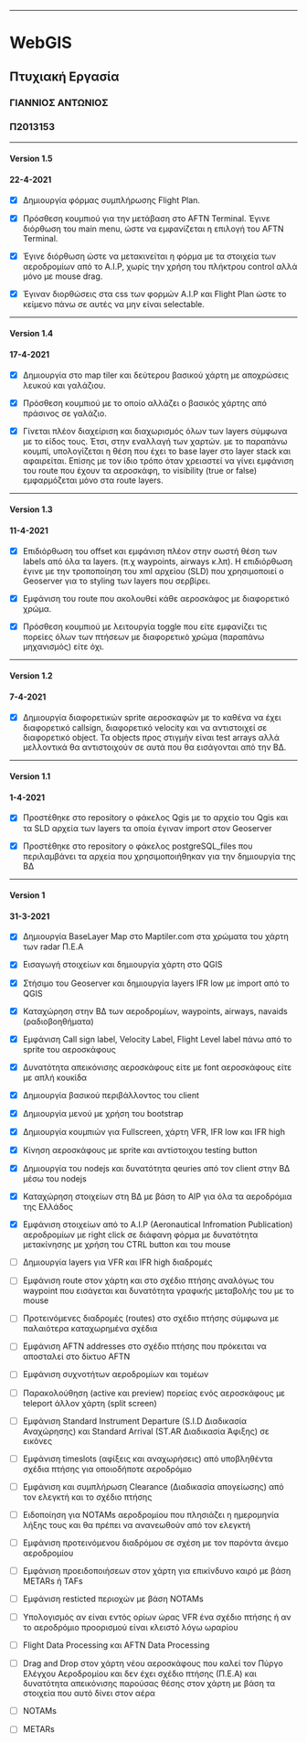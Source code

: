 **********************
# WebGIS
## Πτυχιακή Εργασία 
### ΓΙΑΝΝΙΟΣ ΑΝΤΩΝΙΟΣ
### Π2013153

**********************
#### Version 1.5
#### 22-4-2021

- [x] Δημιουργία φόρμας συμπλήρωσης Flight Plan.
- [x] Πρόσθεση κουμπιού για την μετάβαση στο AFTN Terminal. Έγινε διόρθωση του main menu, ώστε να εμφανίζεται η επιλογή του AFTN Terminal.
- [x] Έγινε διόρθωση ώστε να μετακινείται η φόρμα με τα στοιχεία των αεροδρομίων από το A.I.P, χωρίς την χρήση του πλήκτρου control αλλά μόνο με
      mouse drag.
- [x] Έγιναν διορθώσεις στα css των φορμών A.I.P και Flight Plan ώστε το κείμενο πάνω σε αυτές να μην είναι selectable.


**********************
#### Version 1.4
#### 17-4-2021
- [x] Δημιουργία στο map tiler και δεύτερου βασικού χάρτη με αποχρώσεις λευκού και γαλάζιου.
- [x] Πρόσθεση κουμπιού με το οποίο αλλάζει ο βασικός χάρτης από πράσινος σε γαλάζιο.
- [x] Γίνεται πλέον διαχείριση και διαχωρισμός όλων των layers σύμφωνα με το είδος τους. Έτσι, στην εναλλαγή των χαρτών. με το παραπάνω κουμπί, υπολογίζεται η θέση
     που έχει το base layer στο layer stack και αφαιρείται. Επίσης με τον ίδιο τρόπο όταν χρειαστεί να γίνει εμφάνιση του route που έχουν τα αεροσκάφη, το visibility
     (true or false) εμφαρμόζεται μόνο στα route layers.


**********************
#### Version 1.3
#### 11-4-2021

- [x] Επιδιόρθωση του offset και εμφάνιση πλέον στην σωστή θέση των labels από όλα τα layers. (π.χ waypoints, airways κ.λπ). Η επιδιόρθωση έγινε με την τροποποίηση του
      xml αρχείου (SLD) που χρησιμοποιεί ο Geoserver για το styling των layers που σερβίρει.
- [x] Εμφάνιση του route που ακολουθεί κάθε αεροσκάφος με διαφορετικό χρώμα.
- [x] Πρόσθεση κουμπιού με λειτουργία toggle που είτε εμφανίζει τις πορείες όλων των πτήσεων με διαφορετικό χρώμα (παραπάνω μηχανισμός) είτε όχι. 


**********************
#### Version 1.2
#### 7-4-2021

- [x] Δημιουργία διαφορετικών sprite αεροσκαφών με το καθένα να έχει διαφορετικό
      callsign, διαφορετικό velocity και να αντιστοιχεί σε διαφορετικό object.
      Τα objects προς στιγμήν είναι test arrays αλλά μελλοντικά θα αντιστοιχούν σε αυτά που θα εισάγονται από την BΔ.


**********************
#### Version 1.1
#### 1-4-2021

- [x] Προστέθηκε στο repository ο φάκελος Qgis με το αρχείο του Qgis και τα SLD αρχεία
      των layers τα οποία έγιναν import στον Geoserver
- [x] Προστέθηκε στο repository ο φάκελος postgreSQL_files που περιλαμβάνει τα αρχεία
      που χρησιμοποιήθηκαν για την δημιουργία της ΒΔ


**********************
#### Version 1
#### 31-3-2021
  
- [x] Δημιουργία BaseLayer Map στο Maptiler.com στα χρώματα του χάρτη των radar Π.Ε.Α
- [x] Εισαγωγή στοιχείων και δημιουργία χάρτη στο QGIS
- [x] Στήσιμο του Geoserver και δημιουργία layers IFR low με import από το QGIS
- [x] Καταχώρηση στην ΒΔ των αεροδρομίων, waypoints, airways, navaids (ραδιοβοηθήματα)
- [x] Εμφάνιση Call sign label, Velocity Label, Flight Level label πάνω από το sprite
      του αεροσκάφους
- [x] Δυνατότητα απεικόνισης αεροσκάφους είτε με font αεροσκάφους είτε με απλή κουκίδα
- [x] Δημιουργία βασικού περιβάλλοντος του client
- [x] Δημιουργία μενού με χρήση του bootstrap
- [x] Δημιουργία κουμπιών για Fullscreen, χάρτη VFR, IFR low και IFR high
- [x] Κίνηση αεροσκάφους με sprite και αντίστοιχου testing button 
- [x] Δημιουργία του nodejs και δυνατότητα qeuries από τον client στην ΒΔ μέσω του
      nodejs
- [x] Καταχώρηση στοιχείων στη ΒΔ με βάση το AIP για όλα τα αεροδρόμια της Ελλάδος
- [x] Εμφάνιση στοιχείων από το Α.Ι.P (Aeronautical Infromation Publication)
      αεροδρομίων με right click σε διάφανη φόρμα με δυνατότητα μετακίνησης με χρήση του CTRL button και του mouse

   

- [ ] Δημιουργία layers για VFR και IFR high διαδρομές
- [ ] Εμφάνιση route στον χάρτη και στο σχέδιο πτήσης αναλόγως του waypoint που
      εισάγεται και δυνατότητα γραφικής μεταβολής του με το mouse
- [ ] Προτεινόμενες διαδρομές (routes) στο σχέδιο πτήσης σύμφωνα με παλαιότερα
      καταχωρημένα σχέδια
- [ ] Εμφάνιση AFTN addresses στο σχέδιο πτήσης που πρόκειται να αποσταλεί στο δίκτυο
      AFTN
- [ ] Εμφάνιση συχνοτήτων αεροδρομίων και τομέων
- [ ] Παρακολούθηση (active και preview) πορείας ενός αεροσκάφους με teleport άλλον
      χάρτη (split screen)
- [ ] Εμφάνιση Standard Instrument Departure (S.I.D Διαδικασία Αναχώρησης) και
      Standard Arrival
      (ST.AR Διαδικασία Άφιξης) σε εικόνες
- [ ] Εμφάνιση timeslots (αφίξεις και αναχωρήσεις)  από υποβληθέντα σχέδια πτήσης για
      οποιοδήποτε αεροδρόμιο
- [ ] Εμφάνιση και συμπλήρωση Clearance (Διαδικασία απογείωσης) από τον ελεγκτή και το
      σχέδιο πτήσης
- [ ] Ειδοποίηση για NOTAMs αεροδρομίου που πλησιάζει η ημερομηνία λήξης τους και θα
      πρέπει να ανανεωθούν από τον ελεγκτή
- [ ] Εμφάνιση προτεινόμενου διαδρόμου σε σχέση με τον παρόντα άνεμο αεροδρομίου
- [ ] Εμφάνιση προειδοποιήσεων στον χάρτη για επικίνδυνο καιρό με βάση METARs ή TAFs
- [ ] Εμφάνιση resticted περιοχών με βάση ΝΟΤΑΜs
- [ ] Υπολογισμός αν είναι εντός ορίων ώρας VFR ένα σχέδιο πτήσης ή αν το αεροδρόμιο
      προορισμού είναι κλειστό λόγω ωραρίου
- [ ] Flight Data Processing και AFTN Data Processing 
- [ ] Drag and Drop στον χάρτη νέου αεροσκάφους που καλεί τον Πύργο Ελέγχου
      Αεροδρομίου και δεν έχει σχέδιο πτήσης (Π.Ε.Α)
      και δυνατότητα απεικόνισης παρούσας θέσης στον χάρτη με βάση τα στοιχεία που αυτό δίνει στον αέρα
- [ ] ΝΟΤΑΜs
- [ ] METARs





         
